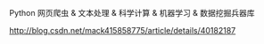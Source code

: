 Python 网页爬虫 & 文本处理 & 科学计算 & 机器学习 & 数据挖掘兵器库

http://blog.csdn.net/mack415858775/article/details/40182187